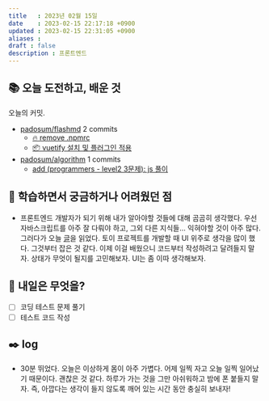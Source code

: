 ```yaml
---
title   : 2023년 02월 15일 
date    : 2023-02-15 22:17:18 +0900
updated : 2023-02-15 22:31:05 +0900
aliases : 
draft : false
description : 프론트엔드
---
```

## 📚 오늘 도전하고, 배운 것

<!-- commit -->
오늘의 커밋.
- [padosum/flashmd](https://github.com/padosum/flashmd) 2 commits
  - [🔥 remove .npmrc](https://github.com/padosum/flashmd/commit/18a74e3c406d6f50754ce85348e3b4eb56a54606)
  - [📦 vuetify 설치 및 플러그인 적용](https://github.com/padosum/flashmd/commit/3388d607727fc77d1ada3f304995e7a199056972)
- [padosum/algorithm](https://github.com/padosum/algorithm) 1 commits
  - [add (programmers - level2 3문제): js 풀이](https://github.com/padosum/algorithm/commit/882da3ddc9e9de4b8729700e2e603eec3c485b9b)
<!-- commitstop -->

## 🤔 학습하면서 궁금하거나 어려웠던 점
- 프론트엔드 개발자가 되기 위해 내가 알아야할 것들에 대해 곰곰히 생각했다. 우선 자바스크립트를 아주 잘 다뤄야 하고, 그외 다른 지식들... 익혀야할 것이 아주 많다. 그러다가 오늘 [글](https://www.rinae.dev/posts/ui-as-an-afterthought-kr)을 읽었다. 토이 프로젝트를 개발할 때 UI 위주로 생각을 많이 했다. 그것부터 잡은 것 같다. 이제 이걸 배웠으니 코드부터 작성하려고 달려들지 말자. 상태가 무엇이 될지를 고민해보자. UI는 좀 이따 생각해보자.

## 🌅 내일은 무엇을?
- [ ] 코딩 테스트 문제 풀기
- [ ] 테스트 코드 작성

## ✒️ log
- 30분 뛰었다. 오늘은 이상하게 몸이 아주 가볍다. 어제 일찍 자고 오늘 일찍 일어났기 때문이다. 괜찮은 것 같다. 하루가 가는 것을 그만 아쉬워하고 밤에 폰 붙들지 말자.  즉, 아깝다는 생각이 들지 않도록 깨어 있는 시간 동안 충실히 보내자!
